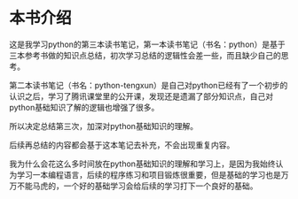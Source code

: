 # 本书介绍

这是我学习python的第三本读书笔记，第一本读书笔记（书名：python）是基于三本参考书做的知识点总结，初次学习总结的逻辑性会差一些，而且缺少自己的思考。

第二本读书笔记（书名：python-tengxun）是自己对python已经有了一个初步的认识之后，学习了腾讯课堂里的公开课，发现还是遗漏了部分知识点，自己对python基础知识了解的逻辑也增强了很多。

所以决定总结第三次，加深对python基础知识的理解。

后续再总结的内容都会基于这本笔记去补充，不会出现重复内容。

我为什么会花这么多时间放在python基础知识的理解和学习上，是因为我始终认为学习一本编程语言，后续的程序练习和项目锻炼很重要，但是基础的学习也是万万不能马虎的，一个好的基础学习会给后续的学习打下一个良好的基础。



